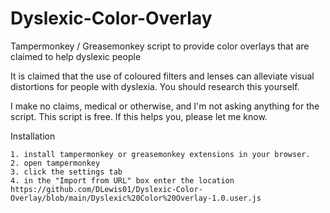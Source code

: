 # Dyslexic-Color-Overlay
Tampermonkey / Greasemonkey script to provide color overlays that are claimed to help dyslexic people

It is claimed that the use of coloured filters and lenses can alleviate visual distortions for people with dyslexia.
You should research this yourself.

I make no claims, medical or otherwise, and I'm not asking anything for the script. This script is free.
If this helps you, please let me know.


Installation

    1. install tampermonkey or greasemonkey extensions in your browser.
    2. open tampermonkey
    3. click the settings tab
    4. in the "Import from URL" box enter the location https://github.com/DLewis01/Dyslexic-Color-Overlay/blob/main/Dyslexic%20Color%20Overlay-1.0.user.js
